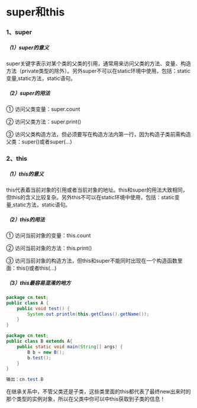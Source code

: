 # super和this

### 1、super

##### （1）super的意义

super关键字表示对某个类的父类的引用，通常用来访问父类的方法、变量、构造方法（private类型的除外）。另外super不可以在static环境中使用，包括：static变量,static方法，static语句。

##### （2）super的用法

① 访问父类变量：super.count

② 访问父类方法：super.print\(\)

③ 访问父类构造方法，但必须要写在构造方法内第一行，因为构造子类前需构造父类：super\(\)或者super\(...\)

### 2、this

##### （1）this的意义

this代表着当前对象的引用或者当前对象的地址。this和super的用法大致相同，但this的含义比较复杂。另外this不可以在static环境中使用，包括：static变量,static方法，static语句。

##### （2）this的用法

① 访问当前对象的变量：this.count

② 访问当前对象的方法：this.print\(\)

③ 访问当前对象的构造方法，但this和super不能同时出现在一个构造函数里面：this\(\)或者this\(...\)

##### （3）this最容易混淆的地方

```java
package cn.test;
public class A {
    public void test() {
        System.out.println(this.getClass().getName());
    }
}

package cn.test;
public class B extends A{
    public static void main(String[] args) {
        B b = new B();
        b.test();
    }
}

输出：cn.test.B
```

在继承关系中，不管父类还是子类，这些类里面的this都代表了最终new出来时的那个类型的实例对象，所以在父类中你可以中this获取到子类的信息！

